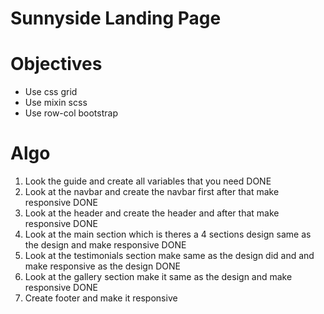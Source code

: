 # Sunnyside Landing Page

# Objectives
- Use css grid
- Use mixin scss
- Use row-col bootstrap

# Algo
1. Look the guide and create all variables that you need DONE
2. Look at the navbar and create the navbar first after that make responsive DONE
3. Look at the header and create the header and after that make responsive DONE
4. Look at the main section which is theres a 4 sections design same as the design and make responsive DONE
5. Look at the testimonials section make same as the design did and and make responsive as the design DONE
6. Look at the gallery section make it same as the design and make responsive DONE
7. Create footer and make it responsive

<!-- 
    About
  Services
  Projects
  Contact

  We are creatives

  Transform your brand

  We are a full-service creative agency specializing in helping brands grow fast. 
  Engage your clients through compelling visuals that do most of the marketing for you.

  Learn more

  Stand out to the right audience

  Using a collaborative formula of designers, researchers, photographers, videographers, and copywriters, we’ll build and extend your brand in digital places. 

  Learn more

  Graphic design
  Great design makes you memorable. We deliver artwork that underscores your brand message and captures potential clients’ attention.

  Photography
  Increase your credibility by getting the most stunning, high-quality photos that improve your business image.

  Client testimonials

  We put our trust in Sunnyside and they delivered, making sure our needs were met and deadlines were always hit.
  Emily R.
  Marketing Director

  Sunnyside’s enthusiasm coupled with their keen interest in our brand’s success made it a satisfying and enjoyable experience.
  Thomas S.
  Chief Operating Officer

  Incredible end result! Our sales increased over 400% when we worked with Sunnyside. Highly recommended!
  Jennie F.
  Business Owner

  About
  Services
  Projects
  Contact
 -->